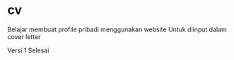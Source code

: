 # cv

Belajar membuat profile pribadi menggunakan website 
Untuk diinput dalam cover letter

Versi 1 Selesai
